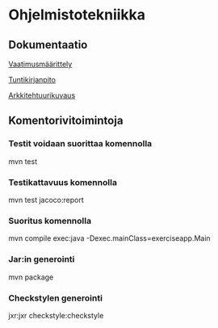 # Ohjelmistotekniikka
## Dokumentaatio
[Vaatimusmäärittely](https://github.com/tvaskisalo/ot-harjoitustyo/blob/master/dokumentaatio/vaatimusmaarittely.md)

[Tuntikirjanpito](https://github.com/tvaskisalo/ot-harjoitustyo/blob/master/dokumentaatio/tuntikirjanpito.md)

[Arkkitehtuurikuvaus](https://github.com/tvaskisalo/ot-harjoitustyo/blob/master/dokumentaatio/vaatimusmaarittely.md)

## Komentorivitoimintoja

### Testit voidaan suorittaa komennolla 

mvn test

### Testikattavuus komennolla

mvn test jacoco:report

### Suoritus komennolla

mvn compile exec:java -Dexec.mainClass=exerciseapp.Main

### Jar:in generointi

mvn package

### Checkstylen generointi

jxr:jxr checkstyle:checkstyle
